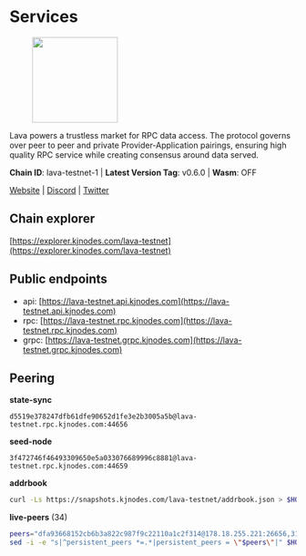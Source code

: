 # Services

<figure><img src="https://raw.githubusercontent.com/kj89/testnet_manuals/main/pingpub/logos/lava.png" width="150" alt=""><figcaption></figcaption></figure>

Lava powers a trustless market for RPC data access. The protocol  governs over peer to peer and private Provider-Application pairings,  ensuring high quality RPC service while creating consensus around data served.

**Chain ID**: lava-testnet-1 | **Latest Version Tag**: v0.6.0 | **Wasm**: OFF

[Website](https://lavanet.xyz) | [Discord](https://discord.com/invite/Tbk5NxTCdA) | [Twitter](https://twitter.com/lavanetxyz)




## Chain explorer
[https://explorer.kjnodes.com/lava-testnet](https://explorer.kjnodes.com/lava-testnet)

## Public endpoints

* api: [https://lava-testnet.api.kjnodes.com](https://lava-testnet.api.kjnodes.com)
* rpc: [https://lava-testnet.rpc.kjnodes.com](https://lava-testnet.rpc.kjnodes.com)
* grpc: [https://lava-testnet.grpc.kjnodes.com](https://lava-testnet.grpc.kjnodes.com)

## Peering

**state-sync**

```text
d5519e378247dfb61dfe90652d1fe3e2b3005a5b@lava-testnet.rpc.kjnodes.com:44656
```

**seed-node**

```text
3f472746f46493309650e5a033076689996c8881@lava-testnet.rpc.kjnodes.com:44659
```

**addrbook**
```bash
curl -Ls https://snapshots.kjnodes.com/lava-testnet/addrbook.json > $HOME/.lava/config/addrbook.json
```

**live-peers** (34)
```bash
peers="dfa93668152cb6b3a822c987f9c22110a1c2f314@178.18.255.221:26656,3173b2d34ce415ee9a1bf08646d85688bf49e299@5.189.186.222:36656,e1383b216c42acc842193c5ac7321ce6c0d73db0@78.47.37.142:26656,4ad3f3731073a016fa0c99118b2a5a2d313928f5@207.180.233.148:26656,370ae92bd28701e0c1d8dc912ccf0d40fe0db3d5@157.90.245.166:26656,4732ed188fbe7603f81d9f4c825397277bb72217@5.75.235.195:26656,8a089094624f27698f365402a059b8b810532805@207.180.229.129:26656,821c9347c927db52138dcd4bb54478fdf17f273e@81.0.218.53:26656,4634ca7cefe997035440df1095915ed255e81296@49.12.189.98:26656,a2afdc48785be73f208af349e78d632b5556cc01@5.75.226.151:26656,e268a2ce255d51a93e6ec89ee73c233bbaec70f4@49.12.185.46:26656,c0efea9152aed75fcf3022b8af45243818c59d6a@49.12.13.104:26656,944389dd08321247c8ad687d904591a3d73d16c6@173.249.38.130:26656,bec79fab73dbbe345d8b26cdeeeee4ab83fdf80e@176.9.22.117:35656,c5c98017339ce6d4d5d2a4fd0fb1aaeb966ef0f7@65.108.124.57:36656,d5ad7ae6caf54ef20a6dc04d30a55caac6c540c9@5.61.41.138:26656,1598a86c04a64d17fa15a07eb201f50c5d760842@75.119.136.106:26656,6f1f1414c63e9ffca9cb59fe4c847580da2020d6@109.123.235.222:10104,474e2436e097c28472a1fe269e1825762fa340d6@38.242.128.19:26656,92638cc11f41a91cdf86d3e1b21c2396d82bcc4a@95.216.26.91:26656,e83c0fdeb2b0e258bb559d657d0907b63635127a@159.69.149.85:26656,c83d7b205b2e80bd9a33c13161bd39d520988455@38.242.139.189:26656,1550fe479ee2dcfa35f7dcd2c66f37a50d34b0e3@178.63.132.243:2237,ade02cddf71489b79a2054a7c6ba2cab8a0abb18@185.163.125.232:26656,9a151159039fd8abce61ddb21e5342605787792b@5.75.228.39:26656,e5f324d671e8bba44cd8eef2cb5b6e46ccf4f95a@65.108.199.120:60756,1b09acd86e1a2db56c72db7848ada3ad581f027a@95.217.109.222:36656,877fb1670209bc2a347d7755388b677b330e98ea@95.216.9.42:26656,ab924e7944c332bd1b52c8733e262bbdd33cb5ac@116.202.165.53:26656,fdc3bd914360b1be8ee2e9f4a447223830527497@78.46.36.203:26656,94bba76f57bc30a6c0afa4ca10cd54d0b247569d@38.242.221.85:26656,2cb465a7c919321978f89701b4ae07ac505f7ad8@194.163.184.228:26656,5c2a752c9b1952dbed075c56c600c3a79b58c395@185.16.39.172:27066,0dad8f44bf07f52e39ba9de1a5f88c520b15df07@80.243.140.252:26656"
sed -i -e "s|^persistent_peers *=.*|persistent_peers = \"$peers\"|" $HOME/.lava/config/config.toml
```
